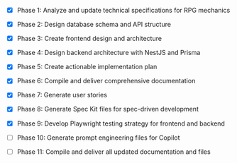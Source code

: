 - [x] Phase 1: Analyze and update technical specifications for RPG mechanics
- [x] Phase 2: Design database schema and API structure
- [x] Phase 3: Create frontend design and architecture
- [x] Phase 4: Design backend architecture with NestJS and Prisma
- [x] Phase 5: Create actionable implementation plan
- [x] Phase 6: Compile and deliver comprehensive documentation
- [x] Phase 7: Generate user stories
- [x] Phase 8: Generate Spec Kit files for spec-driven development
- [x] Phase 9: Develop Playwright testing strategy for frontend and backend
- [ ] Phase 10: Generate prompt engineering files for Copilot
- [ ] Phase 11: Compile and deliver all updated documentation and files

